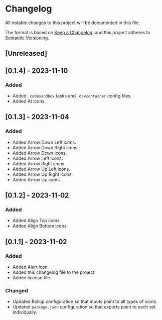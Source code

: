 # Changelog

All notable changes to this project will be documented in this file.

The format is based on [Keep a Changelog](https://keepachangelog.com/en/1.0.0/),
and this project adheres to [Semantic Versioning](https://semver.org/spec/v2.0.0.html).

## [Unreleased]

## [0.1.4] - 2023-11-10

### Added

- Added `.codesandbox` tasks and `.devcontainer` config files.
- Added At icons.

## [0.1.3] - 2023-11-04

### Added

- Added Arrow Down Left icons.
- Added Arrow Down Right icons.
- Added Arrow Down icons.
- Added Arrow Left icons.
- Added Arrow Right icons.
- Added Arrow Up Left icons.
- Added Arrow Up Right icons.
- Added Arrow Up icons.

## [0.1.2] - 2023-11-02

### Added

- Added Align Top icons.
- Added Align Bottom icons.

## [0.1.1] - 2023-11-02

### Added

- Added Alert icon.
- Added this changelog file to the project.
- Added license file.

### Changed

- Updated Rollup configuration so that inputs point to all types of icons.
- Updated `package.json` configuration so that exports point to each set individually.

